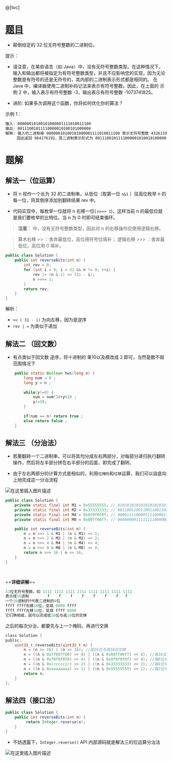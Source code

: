 ﻿@[toc]

# [题目](https://leetcode-cn.com/problems/reverse-bits/)

- 颠倒给定的 32 位无符号整数的二进制位。


提示：

- 请注意，在某些语言（如 Java）中，没有无符号整数类型。在这种情况下，输入和输出都将被指定为有符号整数类型，并且不应影响您的实现，因为无论整数是有符号的还是无符号的，其内部的二进制表示形式都是相同的。
在 Java 中，编译器使用二进制补码记法来表示有符号整数。因此，在上面的 示例 2 中，输入表示有符号整数 -3，输出表示有符号整数 -1073741825。
 
- 进阶:  如果多次调用这个函数，你将如何优化你的算法？

 

示例 1：

```bash
输入: 00000010100101000001111010011100
输出: 00111001011110000010100101000000
解释: 输入的二进制串 00000010100101000001111010011100 表示无符号整数 43261596，
     因此返回 964176192，其二进制表示形式为 00111001011110000010100101000000。
```

# 题解

## 解法一（位运算）
- 将 n 视作一个长为 32 的二进制串，从低位（取第一位  `n&1` ）往高位枚举 n 的每一位，将其倒序添加到翻转结果 rev 中。

- 代码实现中，每枚举一位就将 n 右移一位( `n>>> 1`)，这样当前 n 的最低位就是我们要枚举的比特位。当 n 为 0 时即可结束循环。

> **注意**： 中，没有无符号整数类型，因此对 n 的右移操作应使用逻辑右移。
> 

> 算术右移 >> ：舍弃最低位，高位用符号位填补；
>  逻辑右移 >>> ：舍弃最低位，高位用 0 填补。

```java
public class Solution {
    public int reverseBits(int n) {
        int rev = 0;
        for (int i = 0; i < 32 && n != 0; ++i) {
            rev |= (n & 1) << (31 - i);
            n >>>= 1;
        }
        return rev;
    }
}
```
解析：
-  `<< ( 31 - i)`  为向左移，因为是逆序 
-  `rev | =`  为类似于递加

 
## 解法二 （回文数）
- 有点类似于回文数  逆序，将十进制的 乘10以及模改成 2 即可，当然是数不超范围情况下

```java
	public static Boolean hws(long n) {
		long num = 0 ;
		long y = n ;
		
		while(y!=0) {
			num = num*10+y%10 ;
			y/=10;
		}
		
		if(num == n) return true ;
		else return false ;
	}

```

## 解法三 （分治法）

- 若要翻转一个二进制串，可以将其均分成左右两部分，对每部分递归执行翻转操作，然后将左半部分拼在右半部分的后面，即完成了翻转。

- 由于左右两部分的计算方式是相似的，利用`位掩码`和`位移`运算，我们可以自底向上地完成这一分治流程

![在这里插入图片描述](https://img-blog.csdnimg.cn/a2b916f743d44e33b885abbe487b5ee5.png?x-oss-process=image/watermark,type_ZHJvaWRzYW5zZmFsbGJhY2s,shadow_50,text_Q1NETiBAUXVhbnR1bVlvdQ==,size_18,color_FFFFFF,t_70,g_se,x_16)

```java
public class Solution {
    private static final int M1 = 0x55555555; // 01010101010101010101010101010101
    private static final int M2 = 0x33333333; // 00110011001100110011001100110011
    private static final int M4 = 0x0f0f0f0f; // 00001111000011110000111100001111
    private static final int M8 = 0x00ff00ff; // 00000000111111110000000011111111

    public int reverseBits(int n) {
        n = n >>> 1 & M1 | (n & M1) << 1;
        n = n >>> 2 & M2 | (n & M2) << 2;
        n = n >>> 4 & M4 | (n & M4) << 4;
        n = n >>> 8 & M8 | (n & M8) << 8;
        return n >>> 16 | n << 16;
    }
}

 
```

==**详细讲解**==


```go
32位无符号整数，如 1111 1111 1111 1111 1111 1111 1111 1111 
表示成16进制        f    f    f    f    f    f    f   f
一个16进制的f代表二进制的4位
ffff ffff右移16位，变成 0000 ffff
ffff ffff左移16位，变成 ffff 0000
它们俩相或，就可以完成低16位与高16位的交换
```

之后的每次分治，都要先与上一个掩码，再进行交换

```c
class Solution {
public:
    uint32_t reverseBits(uint32_t n) {
        n = (n >> 16) | (n << 16); //低16位与高16位交换
        n = ((n & 0xff00ff00) >> 8) | ((n & 0x00ff00ff) << 8); //每16位中低8位和高8位交换; 1111是f
        n = ((n & 0xf0f0f0f0) >> 4) | ((n & 0x0f0f0f0f) << 4); //每8位中低4位和高4位交换;
        n = ((n & 0xcccccccc) >> 2) | ((n & 0x33333333) << 2); //每4位中低2位和高2位交换; 1100是c,0011是3
        n = ((n & 0xaaaaaaaa) >> 1) | ((n & 0x55555555) << 1); //每2位中低1位和高1位交换; 1010是a,0101是5
        return n;
    }
};
```

## 解法四（接口法）

```java
public class Solution {
    public int reverseBits(int n) {
         return Integer.reverse(n);
    }
}
```

- 不妨透露下，`Integer.reverse()`  API 内部源码就是解法三的位运算分治法

![在这里插入图片描述](https://img-blog.csdnimg.cn/c7eda62768624002a2f0167f497035ac.png?x-oss-process=image/watermark,type_ZHJvaWRzYW5zZmFsbGJhY2s,shadow_50,text_Q1NETiBAUXVhbnR1bVlvdQ==,size_20,color_FFFFFF,t_70,g_se,x_16)

